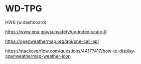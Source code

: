 # WD-TPG
HW6 (w.dashboard)


https://www.epa.gov/sunsafety/uv-index-scale-0

https://openweathermap.org/api/one-call-api

https://stackoverflow.com/questions/44177417/how-to-display-openweathermap-weather-icon

